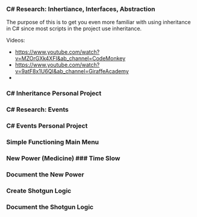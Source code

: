 
### C# Research: Inhertiance, Interfaces, Abstraction

The purpose of this is to get you even more familiar with using inheritance in C# since most scripts in the project use inheritance.

Videos:
- https://www.youtube.com/watch?v=MZOrGXk4XFI&ab_channel=CodeMonkey
- https://www.youtube.com/watch?v=9atF8x1U6QI&ab_channel=GiraffeAcademy
- 

### C# Inheritance Personal Project

### C# Research: Events

### C# Events Personal Project

### Simple Functioning Main Menu

### New Power (Medicine) ### Time Slow

### Document the New Power

### Create Shotgun Logic

### Document the Shotgun Logic
